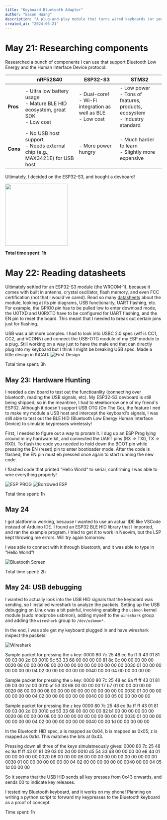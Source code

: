 ```yaml
---
title: "Keyboard Bluetooth Adapter"
author: "Eason Huang"
description: "A plug-and-play module that turns wired keyboards (or peripherals) into bluetooth devices!"
created_at: "2024-05-21"
---
```


# May 21: Researching components

Researched a bunch of components I can use that support Bluetooth Low Energy and the Human Interface Device protocol:

|          | **nRF52840**                                                                         | **ESP32-S3**                                                         | **STM32**                                                                         |
| -------- | ------------------------------------------------------------------------------------ | -------------------------------------------------------------------- | --------------------------------------------------------------------------------- |
| **Pros** | - Ultra low battery usage <br> - Mature BLE HID ecosystem, great SDK <br> - Low cost | - Dual-core! <br> - Wi-Fi integration as well as BLE <br> - Low cost | - Low power <br> - Tons of features, products, ecosystem <br> - Industry standard |
| **Cons** | - No USB host support <br> - Needs external chip (e.g., MAX3421E) for USB host       | - More power hungry                                                  | - Much harder to learn <br> - Slightly more expensive                             |

Ultimately, I decided on the ESP32-S3, and bought a devboard!

<img src="https://m.media-amazon.com/images/I/61w5c+KenUL._AC_SL1500_.jpg" width="200">

**Total time spent: 1h**

# May 22: Reading datasheets

Ultimately settled for an ESP32-S3 module (the WROOM-1), because it comes with built in antenna, crystal oscillator, flash memory, and even FCC certification (not that I would've cared). Read so many [datasheets](https://www.espressif.com/sites/default/files/documentation/esp32-s3-wroom-1_wroom-1u_datasheet_en.pdf) about the module, looking at its pin diagrams, USB functionality, UART flashing, etc. For example, the GPIO0 pin has to be pulled low to enter download mode, the U0TXD and U0RXTD have to be configured for UART flashing, and the EN pin to reset the board. This meant that I needed to break out certain pins just for flashing.

USB was a bit more complex. I had to look into USBC 2.0 spec (wtf is CC1, CC2, and VCONN) and connect the USB-OTG module of my ESP module to a plug. Still working on a way just to have the male end that can directly plug into my keyboard but I think I might be breaking USB spec.
Made a little design in KiCAD:
![First Design](./images/first_design.png)

Total time spent: 3h

## May 23: Hardware Hunting

I needed a dev board to test out the functioanlity (connecting over bluetooth, reading the USB signals, etc). My ESP32-S3 devboard is still being shipped, so in the meantime, I had to ~~steal~~borrow one of my friend's ESP32. Although it doesn't support USB OTG (On The Go), the feature I ned to make my module a USB host and intercept the keyboard's signals, I was still able to test out the BLE HID (Bluetooth Low Energy Human Interface Device) to simulate keypresses wirelessly!

First, I needed to figure out a way to proram it. I dug up an ESP Prog lying around in my hardware kit, and connected the UART pins (RX => TX0, TX => RX0). To flash the code you needed to hold down the BOOT pin while pressing the EN (reset) pin to enter bootloader mode. After the code is flashed, the EN pin must eb pressed once again to start running the new code.

I flashed code that printed "Hello World" to serial, confirming I was able to wire everything properly!

![ESP PROG](./images/ESP-Prog.JPG)
![Borrowed ESP](./images/ESP32-devkit.JPG)

Total time spent: 1h

## May 24

I got platformio working, because I wanted to use an actual IDE like VSCode instead of Arduino IDE. I found an ESP32 BLE HID library that I imported, and ran the example program. I tried to get it to work in Neovim, but the LSP kept throwing me errors. Will try again tomorrow.

I was able to connect with it through bluetooth, and it was able to type in "Hello World"!

![Bluetooth Screen](./images/bluetooth_screen.png)

Total time spent: 2h

## May 24: USB debugging

I wanted to actually look into the USB HID signals that the keyboard was sending, so I installed wireshark to analyze the packets. Setting up the USB debugging on Linux was a bit painful, involving enabling the `usbmon` kernel module (sudo modprobe usbmon), adding myself to the `wireshark` group and adding the `wireshark` group to `/dev/usbmon*`.

In the end, I was able get my keyboard plugged in and have wireshark inspect the packets!

![Wireshark](./images/wireshark.png)

Sample packet for pressing the `a` key:
0000   80 7c 25 48 ec 9a ff ff 43 01 81 09 03 00 2d 00
0010   9c 53 33 68 00 00 00 00 81 8c 0c 00 00 00 00 00
0020   08 00 00 00 08 00 00 00 00 00 00 00 00 00 00 00
0030   01 00 00 00 00 00 00 00 04 02 00 00 00 00 00 00
0040   00 00 04 00 00 00 00 00

Sample packet for pressing the `b` key:
0000   80 7c 25 48 ec 9a ff ff 43 01 81 09 03 00 2d 00
0010   af 53 33 68 00 00 00 00 17 b7 01 00 00 00 00 00
0020   08 00 00 00 08 00 00 00 00 00 00 00 00 00 00 00
0030   01 00 00 00 00 00 00 00 04 02 00 00 00 00 00 00
0040   00 00 05 00 00 00 00 00

Sample packet for pressing the `z` key
0000   80 7c 25 48 ec 9a ff ff 43 01 81 09 03 00 2d 00
0010   cd 53 33 68 00 00 00 00 82 b1 00 00 00 00 00 00
0020   08 00 00 00 08 00 00 00 00 00 00 00 00 00 00 00
0030   01 00 00 00 00 00 00 00 04 02 00 00 00 00 00 00
0040   00 00 1d 00 00 00 00 00

In the Bluetooth HID spec, a is mapped as 0x04, b is mapped as 0x05, z is mapped as 0x1d. This matches the bits at 0x43.

Pressing down all three of the keys simulatneously gives:
0000   80 7c 25 48 ec 9a ff ff 43 01 81 09 03 00 2d 00
0010   d5 54 33 68 00 00 00 00 e8 4d 01 00 00 00 00 00
0020   08 00 00 00 08 00 00 00 00 00 00 00 00 00 00 00
0030   01 00 00 00 00 00 00 00 04 02 00 00 00 00 00 00
0040   00 00 04 05 1d 00 00 00

So it seems that the USB HID sends all key presses from 0x43 onwards, and sends 00 to indicate key releases.

I tested my Bluetooth keyboard, and it works on my phone! Planning on writing a python script to forward my keypresses to the Bluetooth keyboard as a proof of concept.

Time spent: 1h